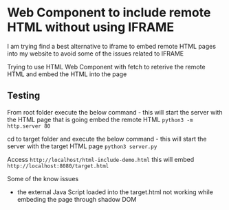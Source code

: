 # Web Component to include remote HTML without using IFRAME

I am trying find a best alternative to iframe to embed remote HTML pages into my website to avoid some of the issues related to IFRAME

Trying to use HTML Web Component with fetch to reterive the remote HTML and embed the HTML into the page

## Testing

From root folder execute the below command - this will start the server with the HTML page that is going embed the remote HTML
```python3 -m http.server 80```

cd to target folder and execute the below command - this will start the server with the target HTML page
```python3 server.py```

Access
```http://localhost/html-include-demo.html``` this will embed ```http://localhost:8080/target.html```

Some of the know issues

* the external Java Script loaded into the target.html not working while embeding the page through shadow DOM